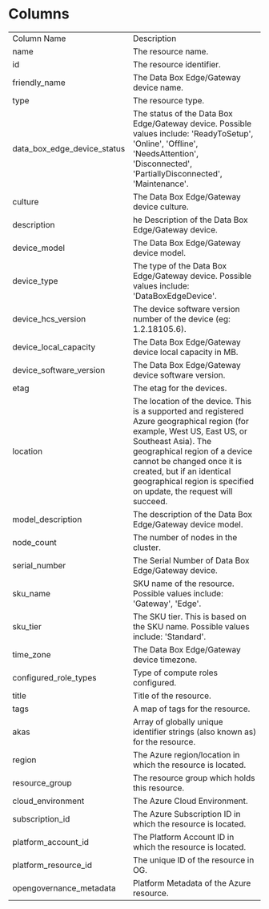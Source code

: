 # Columns  

<table>
	<tr><td>Column Name</td><td>Description</td></tr>
	<tr><td>name</td><td>The resource name.</td></tr>
	<tr><td>id</td><td>The resource identifier.</td></tr>
	<tr><td>friendly_name</td><td>The Data Box Edge/Gateway device name.</td></tr>
	<tr><td>type</td><td>The resource type.</td></tr>
	<tr><td>data_box_edge_device_status</td><td>The status of the Data Box Edge/Gateway device. Possible values include: &#39;ReadyToSetup&#39;, &#39;Online&#39;, &#39;Offline&#39;, &#39;NeedsAttention&#39;, &#39;Disconnected&#39;, &#39;PartiallyDisconnected&#39;, &#39;Maintenance&#39;.</td></tr>
	<tr><td>culture</td><td>The Data Box Edge/Gateway device culture.</td></tr>
	<tr><td>description</td><td>he Description of the Data Box Edge/Gateway device.</td></tr>
	<tr><td>device_model</td><td>The Data Box Edge/Gateway device model.</td></tr>
	<tr><td>device_type</td><td>The type of the Data Box Edge/Gateway device. Possible values include: &#39;DataBoxEdgeDevice&#39;.</td></tr>
	<tr><td>device_hcs_version</td><td>The device software version number of the device (eg: 1.2.18105.6).</td></tr>
	<tr><td>device_local_capacity</td><td>The Data Box Edge/Gateway device local capacity in MB.</td></tr>
	<tr><td>device_software_version</td><td>The Data Box Edge/Gateway device software version.</td></tr>
	<tr><td>etag</td><td>The etag for the devices.</td></tr>
	<tr><td>location</td><td>The location of the device. This is a supported and registered Azure geographical region (for example, West US, East US, or Southeast Asia). The geographical region of a device cannot be changed once it is created, but if an identical geographical region is specified on update, the request will succeed.</td></tr>
	<tr><td>model_description</td><td>The description of the Data Box Edge/Gateway device model.</td></tr>
	<tr><td>node_count</td><td>The number of nodes in the cluster.</td></tr>
	<tr><td>serial_number</td><td>The Serial Number of Data Box Edge/Gateway device.</td></tr>
	<tr><td>sku_name</td><td>SKU name of the resource. Possible values include: &#39;Gateway&#39;, &#39;Edge&#39;.</td></tr>
	<tr><td>sku_tier</td><td>The SKU tier. This is based on the SKU name. Possible values include: &#39;Standard&#39;.</td></tr>
	<tr><td>time_zone</td><td>The Data Box Edge/Gateway device timezone.</td></tr>
	<tr><td>configured_role_types</td><td>Type of compute roles configured.</td></tr>
	<tr><td>title</td><td>Title of the resource.</td></tr>
	<tr><td>tags</td><td>A map of tags for the resource.</td></tr>
	<tr><td>akas</td><td>Array of globally unique identifier strings (also known as) for the resource.</td></tr>
	<tr><td>region</td><td>The Azure region/location in which the resource is located.</td></tr>
	<tr><td>resource_group</td><td>The resource group which holds this resource.</td></tr>
	<tr><td>cloud_environment</td><td>The Azure Cloud Environment.</td></tr>
	<tr><td>subscription_id</td><td>The Azure Subscription ID in which the resource is located.</td></tr>
	<tr><td>platform_account_id</td><td>The Platform Account ID in which the resource is located.</td></tr>
	<tr><td>platform_resource_id</td><td>The unique ID of the resource in OG.</td></tr>
	<tr><td>opengovernance_metadata</td><td>Platform Metadata of the Azure resource.</td></tr>
</table>
